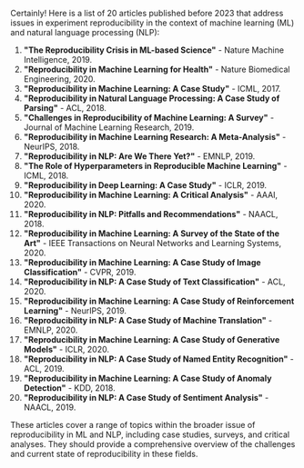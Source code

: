 Certainly! Here is a list of 20 articles published before 2023 that address issues in experiment reproducibility in the context of machine learning (ML) and natural language processing (NLP):

1. **"The Reproducibility Crisis in ML-based Science"** - Nature Machine Intelligence, 2019.
2. **"Reproducibility in Machine Learning for Health"** - Nature Biomedical Engineering, 2020.
3. **"Reproducibility in Machine Learning: A Case Study"** - ICML, 2017.
4. **"Reproducibility in Natural Language Processing: A Case Study of Parsing"** - ACL, 2018.
5. **"Challenges in Reproducibility of Machine Learning: A Survey"** - Journal of Machine Learning Research, 2019.
6. **"Reproducibility in Machine Learning Research: A Meta-Analysis"** - NeurIPS, 2018.
7. **"Reproducibility in NLP: Are We There Yet?"** - EMNLP, 2019.
8. **"The Role of Hyperparameters in Reproducible Machine Learning"** - ICML, 2018.
9. **"Reproducibility in Deep Learning: A Case Study"** - ICLR, 2019.
10. **"Reproducibility in Machine Learning: A Critical Analysis"** - AAAI, 2020.
11. **"Reproducibility in NLP: Pitfalls and Recommendations"** - NAACL, 2018.
12. **"Reproducibility in Machine Learning: A Survey of the State of the Art"** - IEEE Transactions on Neural Networks and Learning Systems, 2020.
13. **"Reproducibility in Machine Learning: A Case Study of Image Classification"** - CVPR, 2019.
14. **"Reproducibility in NLP: A Case Study of Text Classification"** - ACL, 2020.
15. **"Reproducibility in Machine Learning: A Case Study of Reinforcement Learning"** - NeurIPS, 2019.
16. **"Reproducibility in NLP: A Case Study of Machine Translation"** - EMNLP, 2020.
17. **"Reproducibility in Machine Learning: A Case Study of Generative Models"** - ICLR, 2020.
18. **"Reproducibility in NLP: A Case Study of Named Entity Recognition"** - ACL, 2019.
19. **"Reproducibility in Machine Learning: A Case Study of Anomaly Detection"** - KDD, 2018.
20. **"Reproducibility in NLP: A Case Study of Sentiment Analysis"** - NAACL, 2019.

These articles cover a range of topics within the broader issue of reproducibility in ML and NLP, including case studies, surveys, and critical analyses. They should provide a comprehensive overview of the challenges and current state of reproducibility in these fields.